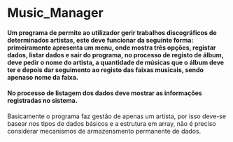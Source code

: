# Music_Manager
#### Um programa de permite ao utilizador gerir trabalhos discográficos de determinados artistas, este deve funcionar da seguinte forma: primeiramente apresenta um menu, onde mostra três opções, registar dados, listar dados e sair do programa, no processo de registo de álbum, deve pedir o nome do artista,  a quantidade de músicas que o álbum deve ter e depois dar seguimento ao registo das faixas musicais, sendo apenaso nome da faixa. 
#### No processo de listagem dos dados deve mostrar as informações registradas no sistema. 
Basicamente o programa faz gestão de apenas um artista, por isso deve-se basear nos tipos de dados básicos e a estrutura em array, não é preciso considerar mecanismos de armazenamento permanente de dados.
